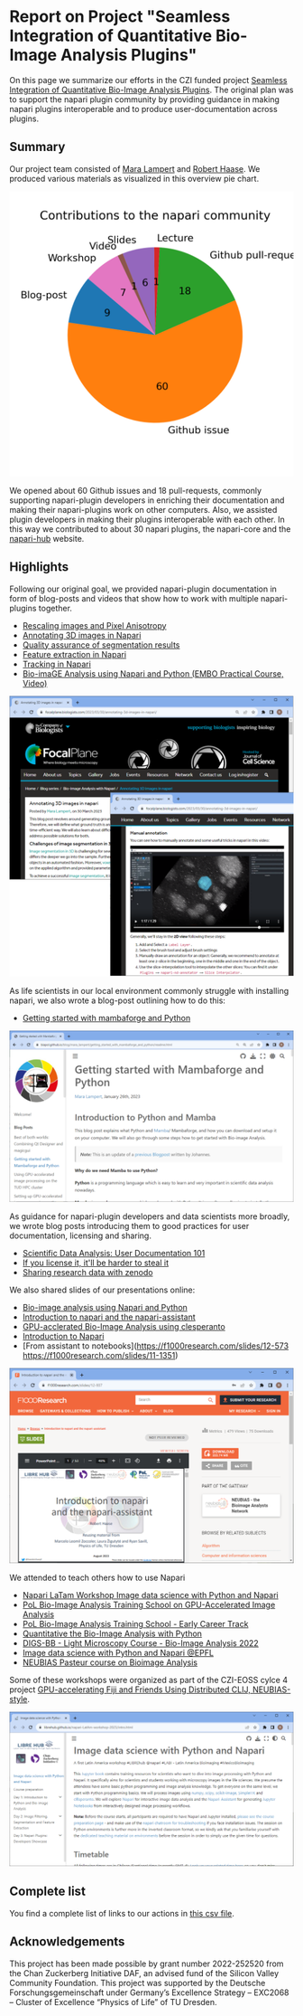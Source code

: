 # Report on Project "Seamless Integration of Quantitative Bio-Image Analysis Plugins"

On this page we summarize our efforts in the CZI funded project [Seamless Integration of Quantitative Bio-Image Analysis Plugins](https://chanzuckerberg.com/science/programs-resources/imaging/napari/seamless-integration-of-quantitative-bio-image-analysis-plugins/). The original plan was to support the napari plugin community by providing guidance in making napari plugins interoperable and to produce user-documentation across plugins. 

## Summary

Our project team consisted of [Mara Lampert](https://github.com/marabuuu) and [Robert Haase](https://github.com/haesleinhuepf). We produced various materials as visualized in this overview pie chart.

![](images/summary_pie.png)

We opened about 60 Github issues and 18 pull-requests, commonly supporting napari-plugin developers in enriching their documentation and making their napari-plugins work on other computers. Also, we assisted plugin developers in making their plugins interoperable with each other. In this way we contributed to about 30 napari plugins, the napari-core and the [napari-hub](https://napari-hub.org) website.

## Highlights

Following our original goal, we provided napari-plugin documentation in form of blog-posts and videos that show how to work with multiple napari-plugins together.

* [Rescaling images and Pixel Anisotropy](https://focalplane.biologists.com/2023/03/02/rescaling-images-and-pixel-anisotropy/)
* [Annotating 3D images in Napari](https://focalplane.biologists.com/2023/03/30/annotating-3d-images-in-napari/)
* [Quality assurance of segmentation results](https://focalplane.biologists.com/2023/04/13/quality-assurance-of-segmentation-results/)
* [Feature extraction in Napari](https://focalplane.biologists.com/2023/05/03/feature-extraction-in-napari/)
* [Tracking in Napari](https://focalplane.biologists.com/2023/06/01/tracking-in-napari/)
* [Bio-imaGE Analysis using Napari and Python (EMBO Practical Course, Video)](https://www.youtube.com/watch?v=QDS5t7oZH-c)

![img.png](images/blog_napari_3d_annotation.png)

As life scientists in our local environment commonly struggle with installing napari, we also wrote a blog-post outlining how to do this:
* [Getting started with mambaforge and Python](https://biapol.github.io/blog/mara_lampert/getting_started_with_mambaforge_and_python/readme.html)

![img.png](images/blog_mamba.png)

As guidance for napari-plugin developers and data scientists more broadly, we wrote blog posts introducing them to good practices for user documentation, licensing and sharing.
* [Scientific Data Analysis: User Documentation 101](https://focalplane.biologists.com/2023/04/30/scientific-data-analysis-user-documentation-101/)
* [If you license it, it'll be harder to steal it](https://focalplane.biologists.com/2023/05/06/if-you-license-it-itll-be-harder-to-steal-it-why-we-should-license-our-work/)
* [Sharing research data with zenodo](https://focalplane.biologists.com/2023/02/15/sharing-research-data-with-zenodo/)

We also shared slides of our presentations online:

* [Bio-image analysis using Napari and Python](https://f1000research.com/slides/12-972)
* [Introduction to napari and the napari-assistant](https://f1000research.com/slides/12-937)
* [GPU-acclerated Bio-Image Analysis using clesperanto](https://f1000research.com/slides/12-587)
* [Introduction to Napari](https://f1000research.com/slides/12-584)
* [From assistant to notebooks](https://f1000research.com/slides/12-573 https://f1000research.com/slides/11-1351)

![img.png](images/slides_intro_napari.png)

We attended to teach others how to use Napari
* [Napari LaTam Workshop Image data science with Python and Napari](https://github.com/LIBREhub/napari-LatAm-workshop-2023)
* [PoL Bio-Image Analysis Training School on GPU-Accelerated Image Analysis](https://github.com/BiAPoL/PoL-BioImage-Analysis-TS-GPU-Accelerated-Image-Analysis)
* [PoL Bio-Image Analysis Training School - Early Career Track](https://github.com/BiAPoL/PoL-BioImage-Analysis-TS-Early-Career-Track)
* [Quantitative the Bio-Image Analysis with Python](https://github.com/BiAPoL/Quantitative_Bio_Image_Analysis_with_Python_2022)
* [DIGS-BB - Light Microscopy Course - Bio-Image Analysis 2022](https://github.com/BiAPoL/DIGS-BB_LM_Course_Bio-Image_Analysis_2022)
* [Image data science with Python and Napari @EPFL](https://github.com/BiAPoL/Image-data-science-with-Python-and-Napari-EPFL2022)
* [NEUBIAS Pasteur course on Bioimage Analysis](https://github.com/BiAPoL/Pasteur-NEUBIAS-training-school-on-Bioimage-Analysis)

Some of these workshops were organized as part of the CZI-EOSS cylce 4 project [GPU-accelerating Fiji and Friends Using Distributed CLIJ, NEUBIAS-style](https://chanzuckerberg.com/eoss/proposals/gpu-accelerating-fiji-and-friends-using-distributed-clij-neubias-style/).

![img_1.png](images/napari_latam_workshop.png)

## Complete list

You find a complete list of links to our actions in [this csv file](list.csv).

## Acknowledgements

This project has been made possible by grant number 2022-252520 from the Chan Zuckerberg Initiative  DAF, an advised fund of the Silicon Valley Community Foundation. This project was supported by the Deutsche Forschungsgemeinschaft under Germany’s Excellence Strategy – EXC2068 – Cluster of Excellence “Physics of Life” of TU Dresden. 